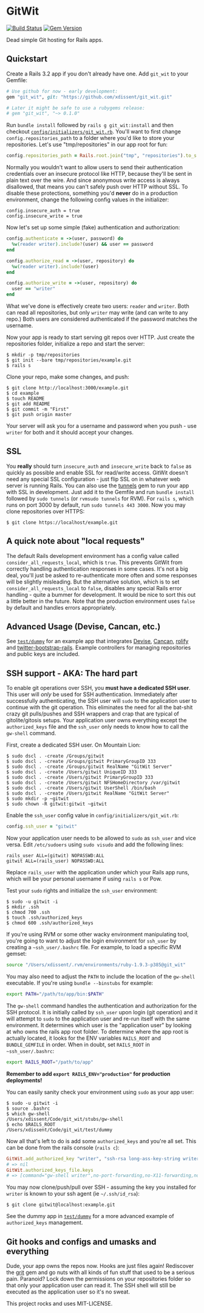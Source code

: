 # GitWit

[![Build Status](https://travis-ci.org/xdissent/git_wit.png?branch=master)](https://travis-ci.org/xdissent/git_wit)
[![Gem Version](https://badge.fury.io/rb/git_wit.png)](http://badge.fury.io/rb/git_wit)

Dead simple Git hosting for Rails apps.

## Quickstart

Create a Rails 3.2 app if you don't already have one. Add `git_wit` to your
Gemfile:

```ruby
# Use github for now - early development:
gem "git_wit", git: "https://github.com/xdissent/git_wit.git"

# Later it might be safe to use a rubygems release:
# gem "git_wit", "~> 0.1.0"
```

Run `bundle install` followed by `rails g git_wit:install` and then checkout 
[`config/initializers/git_wit.rb`](https://github.com/xdissent/git_wit/blob/master/lib/generators/git_wit/templates/git_wit.rb). 
You'll want to first change `config.repositories_path` to a folder where you'd 
like to store your repositories. Let's use "tmp/repositories" in our app root 
for fun:

```ruby
config.repositories_path = Rails.root.join("tmp", "repositories").to_s
```

Normally you wouldn't want to allow users to send their authentication 
credentials over an insecure protocol like HTTP, because they'll be sent in 
plain text over the wire. And since anonymous write access is always disallowed,
that means you can't safely push over HTTP without SSL. To disable these 
protections, something you'd **never** do in a production environment, change
the following config values in the initializer:

```
config.insecure_auth = true
config.insecure_write = true
```

Now let's set up some simple (fake) authentication and authorization:

```ruby
config.authenticate = ->(user, password) do
  %w(reader writer).include?(user) && user == password
end

config.authorize_read = ->(user, repository) do
  %w(reader writer).include?(user)
end

config.authorize_write = ->(user, repository) do
  user == "writer"
end
```

What we've done is effectively create two users: `reader` and `writer`. Both can
read all repositories, but only `writer` may write (and can write to any repo.)
Both users are considered authenticated if the password matches the username.

Now your app is ready to start serving git repos over HTTP. Just create the 
repositories folder, initialize a repo and start the server:

```console
$ mkdir -p tmp/repositories
$ git init --bare tmp/repositories/example.git
$ rails s
```

Clone your repo, make some changes, and push:

```console
$ git clone http://localhost:3000/example.git
$ cd example
$ touch README
$ git add README
$ git commit -m "First"
$ git push origin master
```

Your server will ask you for a username and password when you push - use 
`writer` for both and it should accept your changes.


## SSL

You **really** should turn `insecure_auth` and `insecure_write` back to `false`
as quickly as possible and enable SSL for read/write access. GitWit doesn't 
need any special SSL configuration - just flip SSL on in whatever web server
is running Rails. You can also use the 
[tunnels](https://github.com/jugyo/tunnels) gem to run your app with SSL in 
development. Just add it to the Gemfile and run `bundle install` followed by
`sudo tunnels` (or `rvmsudo tunnels` for RVM). For `rails s`, which runs on
port 3000 by default, run `sudo tunnels 443 3000`. Now you may clone 
repositories over HTTPS:

```console
$ git clone https://localhost/example.git
```


## A quick note about "local requests"

The default Rails development environment has a config value called 
`consider_all_requests_local`, which is `true`. This prevents GitWit from 
correctly handling authentication responses in some cases. It's not a big deal,
you'll just be asked to re-authenticate more often and some responses will be
slightly misleading. But the alternative solution, which is to set 
`consider_all_requests_local` to `false`, disables any special Rails error 
handling - quite a bummer for development. It would be nice to sort this out a
little better in the future. Note that the production environment uses `false`
by default and handles errors appropriately.


## Advanced Usage (Devise, Cancan, etc.)

See [`test/dummy`](https://github.com/xdissent/git_wit/tree/master/test/dummy) 
for an example app that integrates 
[Devise](https://github.com/plataformatec/devise), 
[Cancan](https://github.com/ryanb/cancan), 
[rolify](https://github.com/EppO/rolify) and
[twitter-bootstrap-rails](https://github.com/seyhunak/twitter-bootstrap-rails). 
Example controllers for managing repositories and public keys are included.


## SSH support - AKA: The hard part

To enable git operations over SSH, you **must have a dedicated SSH user**. This
user will *only* be used for SSH authentication. Immediately after successfully
authenticating, the SSH user will `sudo` to the application user to continue
with the git operation. This eliminates the need for all the bat-shit crazy git
pulls/pushes and SSH wrappers and crap that are typical of gitolite/gitosis
setups. Your application user owns everything except the `authorized_keys` file
and the `ssh_user` only needs to know how to call the `gw-shell` command.

First, create a dedicated SSH user. On Mountain Lion:

```console
$ sudo dscl . -create /Groups/gitwit
$ sudo dscl . -create /Groups/gitwit PrimaryGroupID 333
$ sudo dscl . -create /Groups/gitwit RealName "GitWit Server"
$ sudo dscl . -create /Users/gitwit UniqueID 333
$ sudo dscl . -create /Users/gitwit PrimaryGroupID 333
$ sudo dscl . -create /Users/gitwit NFSHomeDirectory /var/gitwit
$ sudo dscl . -create /Users/gitwit UserShell /bin/bash
$ sudo dscl . -create /Users/gitwit RealName "GitWit Server"
$ sudo mkdir -p ~gitwit
$ sudo chown -R gitwit:gitwit ~gitwit
```

Enable the `ssh_user` config value in `config/initializers/git_wit.rb`:

```ruby
config.ssh_user = "gitwit"
```

Now your application user needs to be allowed to `sudo` as `ssh_user` and vice
versa. Edit `/etc/sudoers` using `sudo visudo` and add the following lines:

```
rails_user ALL=(gitwit) NOPASSWD:ALL
gitwit ALL=(rails_user) NOPASSWD:ALL
```

Replace `rails_user` with the application under which your Rails app runs, which
will be your personal username if using `rails s` or Pow.

Test your `sudo` rights and initialize the `ssh_user` environment:

```console
$ sudo -u gitwit -i
$ mkdir .ssh
$ chmod 700 .ssh
$ touch .ssh/authorized_keys
$ chmod 600 .ssh/authorized_keys
```

If you're using RVM or some other wacky environment manipulating tool, you're 
going to want to adjust the login environment for `ssh_user` by creating a
`~ssh_user/.bashrc` file. For example, to load a specific RVM gemset:

```bash
source "/Users/xdissent/.rvm/environments/ruby-1.9.3-p385@git_wit"
```

You may also need to adjust the `PATH` to include the location of the `gw-shell`
executable. If you're using `bundle --binstubs` for example:

```bash
export PATH="/path/to/app/bin:$PATH"
```

The `gw-shell` command handles the authentication and authorization for the SSH
protocol. It is initially called by `ssh_user` upon login (git operation) and it
will attempt to `sudo` to the application user and re-run itself with the same
environment. It determines which user is the "application user" by looking at
who owns the rails app root folder. To determine where the app root is actually
located, it looks for the ENV variables `RAILS_ROOT` and `BUNDLE_GEMFILE` in 
order. When in doubt, set `RAILS_ROOT` in `~ssh_user/.bashrc`:

```bash
export RAILS_ROOT="/path/to/app"
```

**Remember to add `export RAILS_ENV="production"` for production deployments!**

You can easily sanity check your environment using `sudo` as your app user:

```console
$ sudo -u gitwit -i
$ source .bashrc
$ which gw-shell
/Users/xdissent/Code/git_wit/stubs/gw-shell
$ echo $RAILS_ROOT
/Users/xdissent/Code/git_wit/test/dummy
```

Now all that's left to do is add some `authorized_keys` and you're all set. 
This can be done from the rails console (`rails c`):

```ruby
GitWit.add_authorized_key "writer", "ssh-rsa long-ass-key-string writer@example.com"
# => nil 
GitWit.authorized_keys_file.keys
# => [command="gw-shell writer",no-port-forwarding,no-X11-forwarding,no-agent-forwarding,no-pty ssh-rsa long-ass-key-string writer@example.com] 
```

You may now clone/push/pull over SSH - assuming the key you installed for 
`writer` is known to your ssh agent (ie `~/.ssh/id_rsa`):

```console
$ git clone gitwit@localhost:example.git
```

See the dummy app in 
[`test/dummy`](https://github.com/xdissent/git_wit/tree/master/test/dummy) for 
a more advanced example of `authorized_keys` management.


## Git hooks and configs and umasks and everything

Dude, your app owns the repos now. Hooks are just files again! Rediscover the
[grit](https://github.com/mojombo/grit) gem and go nuts with all kinds of fun
stuff that used to be a serious pain. Paranoid? Lock down the permissions on
your repositories folder so that only your application user can read it. The
SSH shell will still be executed as the application user so it's no sweat.


This project rocks and uses MIT-LICENSE.